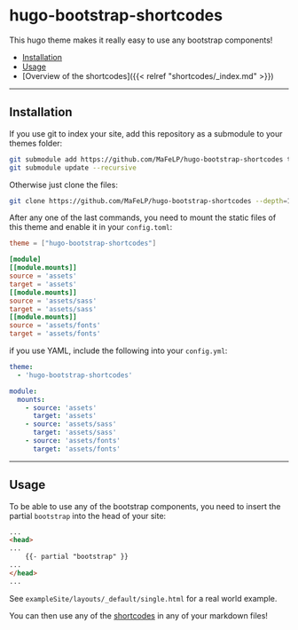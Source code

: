 # hugo-bootstrap-shortcodes

This hugo theme makes it really easy to use any bootstrap components!

- [Installation](#installation)
- [Usage](#usage)
- [Overview of the shortcodes]({{< relref "shortcodes/_index.md" >}})

---

## Installation
If you use git to index your site, add this repository as a submodule to your
themes folder:

```bash
git submodule add https://github.com/MaFeLP/hugo-bootstrap-shortcodes themes/hugo-bootstrap-shortcodes
git submodule update --recursive
```

Otherwise just clone the files:

```bash
git clone https://github.com/MaFeLP/hugo-bootstrap-shortcodes --depth=1 --recursive themes/hugo-bootstrap-shortcodes
```

After any one of the last commands, you need to mount the static files of this
theme and enable it in your `config.toml`:

```toml
theme = ["hugo-bootstrap-shortcodes"]

[module]
[[module.mounts]]
source = 'assets'
target = 'assets'
[[module.mounts]]
source = 'assets/sass'
target = 'assets/sass'
[[module.mounts]]
source = 'assets/fonts'
target = 'assets/fonts'
```

if you use YAML, include the following into your `config.yml`:

```yaml
theme:
  - 'hugo-bootstrap-shortcodes'

module:
  mounts:
    - source: 'assets'
      target: 'assets'
    - source: 'assets/sass'
      target: 'assets/sass'
    - source: 'assets/fonts'
      target: 'assets/fonts'
```

---

## Usage
To be able to use any of the bootstrap components, you need to insert the
partial `bootstrap` into the head of your site:

```markdown
...
<head>
...
    {{- partial "bootstrap" }}
...
</head>
...
```

See `exampleSite/layouts/_default/single.html` for a real world example.

You can then use any of the [shortcodes](./shortcodes/) in any
of your markdown files!
